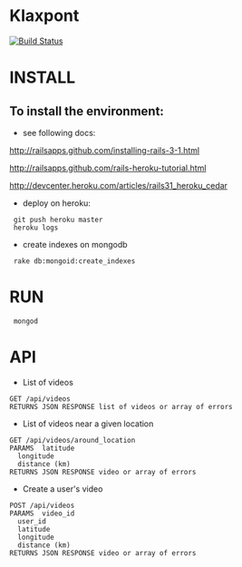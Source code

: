 # Klaxpont
[![Build Status](https://secure.travis-ci.org/klaxpont/klaxpont-web.png)](http://travis-ci.org/klaxpont/klaxpont-web)

# INSTALL

## To install the environment:

* see following docs:

http://railsapps.github.com/installing-rails-3-1.html

http://railsapps.github.com/rails-heroku-tutorial.html

http://devcenter.heroku.com/articles/rails31_heroku_cedar

* deploy on heroku:

```
 git push heroku master
 heroku logs
```

* create indexes on mongodb

```
 rake db:mongoid:create_indexes
```

# RUN

```
 mongod
```

# API

* List of videos

```
GET /api/videos
RETURNS JSON RESPONSE list of videos or array of errors
```

* List of videos near a given location

```
GET /api/videos/around_location
PARAMS  latitude
  longitude
  distance (km)
RETURNS JSON RESPONSE video or array of errors
```

* Create a user's video

```
POST /api/videos
PARAMS  video_id
  user_id
  latitude
  longitude
  distance (km)
RETURNS JSON RESPONSE video or array of errors
```
